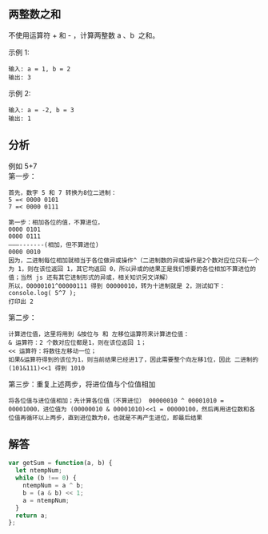 ## 两整数之和

不使用运算符 + 和 - ​​​​​​​，计算两整数 ​​​​​​​a 、b ​​​​​​​ 之和。

示例 1:

```
输入: a = 1, b = 2
输出: 3
```

示例 2:

```
输入: a = -2, b = 3
输出: 1
```

## 分析

例如 5+7  
第一步：  
```
首先，数字 5 和 7 转换为8位二进制：
5 =< 0000 0101
7 =< 0000 0111

第一步：相加各位的值，不算进位，
0000 0101
0000 0111
———-------(相加，但不算进位)
0000 0010
因为，二进制每位相加就相当于各位做异或操作^（二进制数的异或操作是2个数对应位只有一个为 1，则在该位返回 1，其它均返回 0，所以异或的结果正是我们想要的各位相加不算进位的值；当然 js 还有其它进制形式的异或，相关知识另文详解）
所以，00000101^00000111 得到 00000010，转为十进制就是 2，测试如下：
console.log( 5^7 );
打印出 2
```

第二步：  
```
计算进位值，这里将用到 &按位与 和 左移位运算符来计算进位值：
& 运算符：2 个数对应位都是1，则在该位返回 1；
<< 运算符：将数往左移动一位；
如果&运算符得到的该位为1，则当前结果已经进1了，因此需要整个向左移1位，因此 二进制的 (101&111)<<1 得到 1010
```

第三步：重复上述两步，将进位值与个位值相加  
```
将各位值与进位值相加；先计算各位值（不算进位） 00000010 ^ 00001010 = 00001000，进位值为 (00000010 & 00001010)<<1 = 00000100，然后再用进位数和各位值再循环以上两步，直到进位数为0，也就是不再产生进位，即最后结果
```

## 解答

```javascript
var getSum = function(a, b) {
  let ntempNum;
  while (b !== 0) {
    ntempNum = a ^ b;
    b = (a & b) << 1;
    a = ntempNum;
  }
  return a;
};
```
